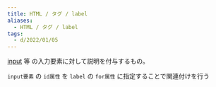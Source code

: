 ```yaml
---
title: HTML / タグ / label
aliases:
  - HTML / タグ / label
tags:
  - d/2022/01/05
---
```


[input](input/index.md) 等 の入力要素に対して説明を付与するもの。

`input要素` の `id属性` を `label` の `for属性` に指定することで関連付けを行う

